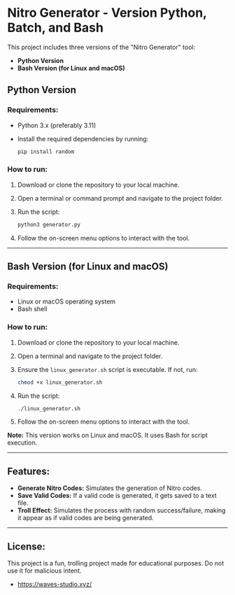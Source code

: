 # Nitro Generator - Version Python, Batch, and Bash

This project includes three versions of the "Nitro Generator" tool:
- **Python Version**
- **Bash Version (for Linux and macOS)**

## Python Version

### Requirements:
- Python 3.x (preferably 3.11)
- Install the required dependencies by running:

    ```bash
    pip install random
    ```

### How to run:
1. Download or clone the repository to your local machine.
2. Open a terminal or command prompt and navigate to the project folder.
3. Run the script:

    ```bash
    python3 generator.py
    ```

4. Follow the on-screen menu options to interact with the tool.

---

## Bash Version (for Linux and macOS)

### Requirements:
- Linux or macOS operating system
- Bash shell

### How to run:
1. Download or clone the repository to your local machine.
2. Open a terminal and navigate to the project folder.
3. Ensure the `linux_generator.sh` script is executable. If not, run:

    ```bash
    chmod +x linux_generator.sh
    ```

4. Run the script:

    ```bash
    ./linux_generator.sh
    ```

5. Follow the on-screen menu options to interact with the tool.

**Note:** This version works on Linux and macOS. It uses Bash for script execution.

---

## Features:
- **Generate Nitro Codes:** Simulates the generation of Nitro codes.
- **Save Valid Codes:** If a valid code is generated, it gets saved to a text file.
- **Troll Effect:** Simulates the process with random success/failure, making it appear as if valid codes are being generated.

---

## License:
This project is a fun, trolling project made for educational purposes. Do not use it for malicious intent.

- https://waves-studio.xyz/